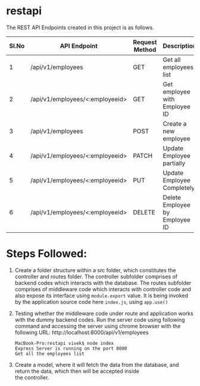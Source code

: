 # restapi

The REST API Endpoints created in this project is as follows.

|  Sl.No | API Endpoint                   |  Request Method | Description                     |  
|--------|--------------------------------|-----------------|---------------------------------|
|  1     | /api/v1/employees              |   GET           | Get all employees list          |
|  2     | /api/v1/employees/<:employeeid>|   GET           | Get employee with Employee ID   |
|  3     | /api/v1/employees              |   POST          | Create a new employee           |
|  4     | /api/v1/employees/<:employeeid>|   PATCH         | Update Employee partially       |
|  5     | /api/v1/employees/<:employeeid>|   PUT           | Update Employee Completely      |
|  6     | /api/v1/employees/<:employeeid>|   DELETE        | Delete Employee by Employee ID  |

# Steps Followed:

1. Create a folder structure within a src folder, which constitutes the controller and routes folder.
   The controller subfolder comprises of backend codes which interacts with the database.
   The routes subfolder comprises of middleware code which interacts with controller code and also expose its interface using `module.export` value. It is being invoked by the application source code here `index.js`, using `app.use()`

2. Testing whether the middleware code under route and application works with the dummy backend codes.
   Run the server code using following command and accessing the server using chrome browser with the following URL: http://localhost:8000/api/v1/employees

    ```
    MacBook-Pro:restapi vivek$ node index
    Express Server is running on the port 8000
    Get all the employees list
    ```

3. Create a model, where it will fetch the data from the database, and return the data, which then will be accepted inside  
   the controller.


